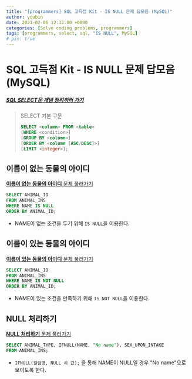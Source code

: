 ```yaml
---
title: "[programmers] SQL 고득점 Kit - IS NULL 문제 답모음 (MySQL)"
author: youbin
date: 2021-02-06 12:33:00 +0800
categories: [Solve coding problems, programmers]
tags: [programmers, select, sql, "IS NULL", MySQL]
# pin: true
---
```


# SQL 고득점 Kit - IS NULL 문제 답모음 (MySQL)

##### [SQL SELECT문 개념 정리하러 가기](https://youbin-shin.github.io/posts/cs-database-1/)

> SELECT 기본 구문
>
> ```sql
> SELECT <column> FROM <table>
> [WHERE <condition>]
> [GROUP BY <column>]
> [ORDER BY <column [ASC/DESC]>]
> [LIMIT <integer>];
> ```



## 이름이 없는 동물의 아이디

[**이름이 없는 동물의 아이디** 문제 풀러가기](https://programmers.co.kr/learn/courses/30/lessons/59039)

```sql
SELECT ANIMAL_ID
FROM ANIMAL_INS
WHERE NAME IS NULL
ORDER BY ANIMAL_ID;
```

- NAME이 없는 조건을 두기 위해 `IS NULL`을 이용한다.



## 이름이 있는 동물의 아이디

[**이름이 있는 동물의 아이디** 문제 풀러가기](https://programmers.co.kr/learn/courses/30/lessons/59407)

```sql
SELECT ANIMAL_ID
FROM ANIMAL_INS
WHERE NAME IS NOT NULL
ORDER BY ANIMAL_ID;
```

- NAME이 있는 조건을 만족하기 위해 `IS NOT NULL`을 이용한다.




## NULL 처리하기

[**NULL 처리하기** 문제 풀러가기](https://programmers.co.kr/learn/courses/30/lessons/59410)

```sql
SELECT ANIMAL_TYPE, IFNULL(NAME, "No name"), SEX_UPON_INTAKE 
FROM ANIMAL_INS;
```

- `IFNULL(컬럼명, NULL 시 값);` 을 통해 NAME이 NULL일 경우 "No name"으로 보이도록 한다.

